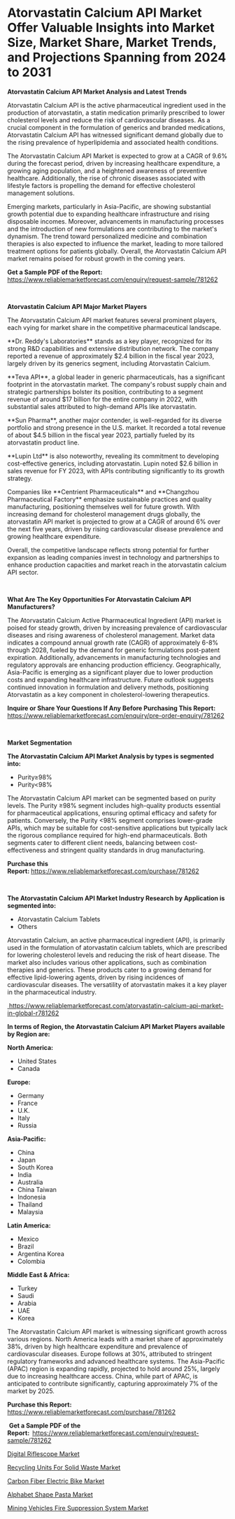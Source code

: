 <p><h1>Atorvastatin Calcium API Market Offer Valuable Insights into Market Size, Market Share, Market Trends, and Projections Spanning from 2024 to 2031</h1></p><p><strong>Atorvastatin Calcium API Market Analysis and Latest Trends</strong></p>
<p><p>Atorvastatin Calcium API is the active pharmaceutical ingredient used in the production of atorvastatin, a statin medication primarily prescribed to lower cholesterol levels and reduce the risk of cardiovascular diseases. As a crucial component in the formulation of generics and branded medications, Atorvastatin Calcium API has witnessed significant demand globally due to the rising prevalence of hyperlipidemia and associated health conditions.</p><p>The Atorvastatin Calcium API Market is expected to grow at a CAGR of 9.6% during the forecast period, driven by increasing healthcare expenditure, a growing aging population, and a heightened awareness of preventive healthcare. Additionally, the rise of chronic diseases associated with lifestyle factors is propelling the demand for effective cholesterol management solutions. </p><p>Emerging markets, particularly in Asia-Pacific, are showing substantial growth potential due to expanding healthcare infrastructure and rising disposable incomes. Moreover, advancements in manufacturing processes and the introduction of new formulations are contributing to the market's dynamism. The trend toward personalized medicine and combination therapies is also expected to influence the market, leading to more tailored treatment options for patients globally. Overall, the Atorvastatin Calcium API market remains poised for robust growth in the coming years.</p></p>
<p><strong>Get a Sample PDF of the Report:&nbsp;</strong> <a href="https://www.reliablemarketforecast.com/enquiry/request-sample/781262?utm_campaign=1170&utm_medium=2&utm_source=Github&utm_content=ia&utm_term=29102024&utm_id=atorvastatin-calcium-api">https://www.reliablemarketforecast.com/enquiry/request-sample/781262</a></p>
<p>&nbsp;</p>
<p><strong>Atorvastatin Calcium API Major Market Players</strong></p>
<p><p>The Atorvastatin Calcium API market features several prominent players, each vying for market share in the competitive pharmaceutical landscape.</p><p>**Dr. Reddy's Laboratories** stands as a key player, recognized for its strong R&D capabilities and extensive distribution network. The company reported a revenue of approximately $2.4 billion in the fiscal year 2023, largely driven by its generics segment, including Atorvastatin Calcium.</p><p>**Teva API**, a global leader in generic pharmaceuticals, has a significant footprint in the atorvastatin market. The company's robust supply chain and strategic partnerships bolster its position, contributing to a segment revenue of around $17 billion for the entire company in 2022, with substantial sales attributed to high-demand APIs like atorvastatin.</p><p>**Sun Pharma**, another major contender, is well-regarded for its diverse portfolio and strong presence in the U.S. market. It recorded a total revenue of about $4.5 billion in the fiscal year 2023, partially fueled by its atorvastatin product line.</p><p>**Lupin Ltd** is also noteworthy, revealing its commitment to developing cost-effective generics, including atorvastatin. Lupin noted $2.6 billion in sales revenue for FY 2023, with APIs contributing significantly to its growth strategy.</p><p>Companies like **Centrient Pharmaceuticals** and **Changzhou Pharmaceutical Factory** emphasize sustainable practices and quality manufacturing, positioning themselves well for future growth. With increasing demand for cholesterol management drugs globally, the atorvastatin API market is projected to grow at a CAGR of around 6% over the next five years, driven by rising cardiovascular disease prevalence and growing healthcare expenditure.</p><p>Overall, the competitive landscape reflects strong potential for further expansion as leading companies invest in technology and partnerships to enhance production capacities and market reach in the atorvastatin calcium API sector.</p></p>
<p>&nbsp;</p>
<p><strong>What Are The Key Opportunities For Atorvastatin Calcium API Manufacturers?</strong></p>
<p><p>The Atorvastatin Calcium Active Pharmaceutical Ingredient (API) market is poised for steady growth, driven by increasing prevalence of cardiovascular diseases and rising awareness of cholesterol management. Market data indicates a compound annual growth rate (CAGR) of approximately 6-8% through 2028, fueled by the demand for generic formulations post-patent expiration. Additionally, advancements in manufacturing technologies and regulatory approvals are enhancing production efficiency. Geographically, Asia-Pacific is emerging as a significant player due to lower production costs and expanding healthcare infrastructure. Future outlook suggests continued innovation in formulation and delivery methods, positioning Atorvastatin as a key component in cholesterol-lowering therapeutics.</p></p>
<p><strong>Inquire or Share Your Questions If Any Before Purchasing This Report:</strong> <a href="https://www.reliablemarketforecast.com/enquiry/pre-order-enquiry/781262?utm_campaign=1170&utm_medium=2&utm_source=Github&utm_content=ia&utm_term=29102024&utm_id=atorvastatin-calcium-api">https://www.reliablemarketforecast.com/enquiry/pre-order-enquiry/781262</a></p>
<p>&nbsp;</p>
<p><strong>Market Segmentation</strong></p>
<p><strong>The Atorvastatin Calcium API Market Analysis by types is segmented into:</strong></p>
<p><ul><li>Purity≥98%</li><li>Purity<98%</li></ul></p>
<p><p>The Atorvastatin Calcium API market can be segmented based on purity levels. The Purity ≥98% segment includes high-quality products essential for pharmaceutical applications, ensuring optimal efficacy and safety for patients. Conversely, the Purity <98% segment comprises lower-grade APIs, which may be suitable for cost-sensitive applications but typically lack the rigorous compliance required for high-end pharmaceuticals. Both segments cater to different client needs, balancing between cost-effectiveness and stringent quality standards in drug manufacturing.</p></p>
<p><strong>Purchase this Report:&nbsp;</strong><a href="https://www.reliablemarketforecast.com/purchase/781262?utm_campaign=1170&utm_medium=2&utm_source=Github&utm_content=ia&utm_term=29102024&utm_id=atorvastatin-calcium-api">https://www.reliablemarketforecast.com/purchase/781262</a></p>
<p>&nbsp;</p>
<p><strong>The Atorvastatin Calcium API Market Industry Research by Application is segmented into:</strong></p>
<p><ul><li>Atorvastatin Calcium Tablets</li><li>Others</li></ul></p>
<p><p>Atorvastatin Calcium, an active pharmaceutical ingredient (API), is primarily used in the formulation of atorvastatin calcium tablets, which are prescribed for lowering cholesterol levels and reducing the risk of heart disease. The market also includes various other applications, such as combination therapies and generics. These products cater to a growing demand for effective lipid-lowering agents, driven by rising incidences of cardiovascular diseases. The versatility of atorvastatin makes it a key player in the pharmaceutical industry.</p></p>
<p><a href="https://www.reliablemarketforecast.com/atorvastatin-calcium-api-market-in-global-r781262?utm_campaign=1170&utm_medium=2&utm_source=Github&utm_content=ia&utm_term=29102024&utm_id=atorvastatin-calcium-api">&nbsp;https://www.reliablemarketforecast.com/atorvastatin-calcium-api-market-in-global-r781262</a></p>
<p><strong>In terms of Region, the Atorvastatin Calcium API Market Players available by Region are:</strong></p>
<p>
    <p> <strong> North America: </strong>
        <ul>
            <li>United States</li>
            <li>Canada</li>
        </ul>
        </p> 
    <p> <strong> Europe: </strong>
        <ul>
            <li>Germany</li>
            <li>France</li>
            <li>U.K.</li>
            <li>Italy</li>
            <li>Russia</li>
        </ul>
        </p> 
    <p> <strong> Asia-Pacific: </strong>
        <ul>
            <li>China</li>
            <li>Japan</li>
            <li>South Korea</li>
            <li>India</li>
            <li>Australia</li>
            <li>China Taiwan</li>
            <li>Indonesia</li>
            <li>Thailand</li>
            <li>Malaysia</li>
        </ul>
        </p> 
    <p> <strong> Latin America: </strong>
        <ul>
            <li>Mexico</li>
            <li>Brazil</li>
            <li>Argentina Korea</li>
            <li>Colombia</li>
        </ul>
        </p> 
    <p> <strong> Middle East & Africa: </strong>
        <ul>
            <li>Turkey</li>
            <li>Saudi</li>
            <li>Arabia</li>
            <li>UAE</li>
            <li>Korea</li>
        </ul>
    </p>
    </p>
<p><p>The Atorvastatin Calcium API market is witnessing significant growth across various regions. North America leads with a market share of approximately 38%, driven by high healthcare expenditure and prevalence of cardiovascular diseases. Europe follows at 30%, attributed to stringent regulatory frameworks and advanced healthcare systems. The Asia-Pacific (APAC) region is expanding rapidly, projected to hold around 25%, largely due to increasing healthcare access. China, while part of APAC, is anticipated to contribute significantly, capturing approximately 7% of the market by 2025.</p></p>
<p><strong>Purchase this Report: </strong><a href="https://www.reliablemarketforecast.com/purchase/781262?utm_campaign=1170&utm_medium=2&utm_source=Github&utm_content=ia&utm_term=29102024&utm_id=atorvastatin-calcium-api">https://www.reliablemarketforecast.com/purchase/781262</a></p>
<p>&nbsp;<strong>Get a Sample PDF of the Report:&nbsp;&nbsp;</strong><a href="https://www.reliablemarketforecast.com/enquiry/request-sample/781262?utm_campaign=1170&utm_medium=2&utm_source=Github&utm_content=ia&utm_term=29102024&utm_id=atorvastatin-calcium-api">https://www.reliablemarketforecast.com/enquiry/request-sample/781262</a></p>
<p><strong></strong></p>
<p><p><a href="https://issuu.com/reportprime-2/docs/digital-riflescope-market-size-2030_506e23588687a7?utm_campaign=1170&utm_medium=2&utm_source=Github&utm_content=ia&utm_term=29102024&utm_id=atorvastatin-calcium-api">Digital Riflescope Market</a></p><p><a href="https://github.com/angilaguardtd7/Market-Research-Report-List-1/blob/main/recycling-units-for-solid-waste-market.md?utm_campaign=1170&utm_medium=2&utm_source=Github&utm_content=ia&utm_term=29102024&utm_id=atorvastatin-calcium-api">Recycling Units For Solid Waste Market</a></p><p><a href="https://www.linkedin.com/pulse/future-innovation-global-carbon-fiber-electric-bike-ipjfc?utm_campaign=1170&utm_medium=2&utm_source=Github&utm_content=ia&utm_term=29102024&utm_id=atorvastatin-calcium-api">Carbon Fiber Electric Bike Market</a></p><p><a href="https://www.linkedin.com/pulse/emerging-alphabet-shape-pasta-market-opportunities-analysis-nu8pe?utm_campaign=1170&utm_medium=2&utm_source=Github&utm_content=ia&utm_term=29102024&utm_id=atorvastatin-calcium-api">Alphabet Shape Pasta Market</a></p><p><a href="https://issuu.com/reportprime-2/docs/mining-vehicles-fire-suppression-sy_dbb3ea20f1dfd6?utm_campaign=1170&utm_medium=2&utm_source=Github&utm_content=ia&utm_term=29102024&utm_id=atorvastatin-calcium-api">Mining Vehicles Fire Suppression System Market</a></p></p>
